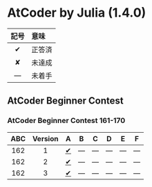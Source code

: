 # AtCoder by Julia (1.4.0) #

|記号|意味|
|:-:|:-|
|&#x2714;|正答済|
|&#x2718;|未達成|
|&#x2014;|未着手|

## AtCoder Beginner Contest ##

### AtCoder Beginner Contest 161-170 ###

|ABC|Version|A|B|C|D|E|F|
|:-:|:-----:|:-:|:-:|:-:|:-:|:-:|:-:|
|162|1      |[&#x2714;](ABC/ABC162/ABC162A01.jl)|&#x2014;|&#x2014;|&#x2014;|&#x2014;|&#x2014;|
|162|2      |[&#x2714;](ABC/ABC162/ABC162A02.jl)|&#x2014;|&#x2014;|&#x2014;|&#x2014;|&#x2014;|
|162|3      |[&#x2714;](ABC/ABC162/ABC162A03.jl)|&#x2014;|&#x2014;|&#x2014;|&#x2014;|&#x2014;|

<!-- EOF -->
